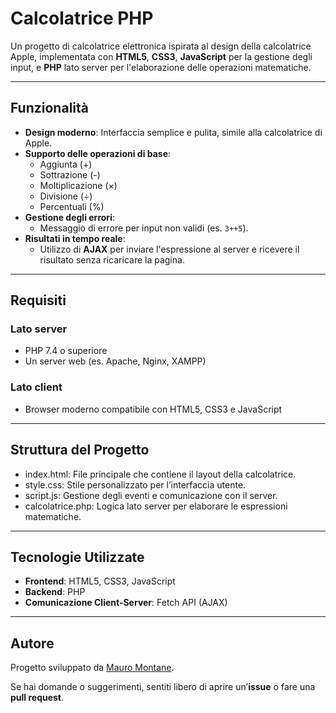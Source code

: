 # Calcolatrice PHP

Un progetto di calcolatrice elettronica ispirata al design della calcolatrice Apple, implementata con **HTML5**, **CSS3**, **JavaScript** per la gestione degli input, e **PHP** lato server per l'elaborazione delle operazioni matematiche.

---

## Funzionalità

- **Design moderno**: Interfaccia semplice e pulita, simile alla calcolatrice di Apple.
- **Supporto delle operazioni di base**:
  - Aggiunta (+)
  - Sottrazione (-)
  - Moltiplicazione (×)
  - Divisione (÷)
  - Percentuali (%)
- **Gestione degli errori**:
  - Messaggio di errore per input non validi (es. `3++5`).
- **Risultati in tempo reale**:
  - Utilizzo di **AJAX** per inviare l'espressione al server e ricevere il risultato senza ricaricare la pagina.

---

## Requisiti

### Lato server
- PHP 7.4 o superiore
- Un server web (es. Apache, Nginx, XAMPP)

### Lato client
- Browser moderno compatibile con HTML5, CSS3 e JavaScript

---

## Struttura del Progetto

- index.html: File principale che contiene il layout della calcolatrice.
- style.css: Stile personalizzato per l’interfaccia utente.
- script.js: Gestione degli eventi e comunicazione con il server.
- calcolatrice.php: Logica lato server per elaborare le espressioni matematiche.

---

## Tecnologie Utilizzate

- **Frontend**: HTML5, CSS3, JavaScript
- **Backend**: PHP
- **Comunicazione Client-Server**: Fetch API (AJAX)

---

## Autore

Progetto sviluppato da [Mauro Montane](https://github.com/mauromltn).

Se hai domande o suggerimenti, sentiti libero di aprire un’**issue** o fare una **pull request**.
